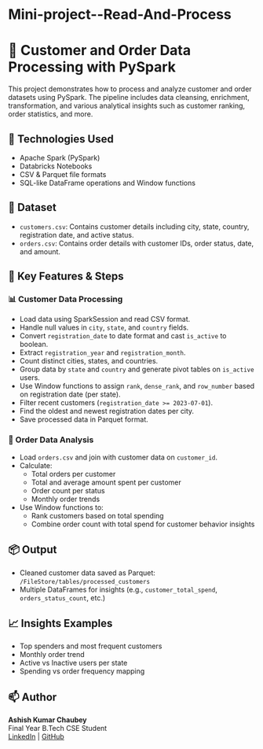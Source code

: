 # Mini-project--Read-And-Process
# 🧾 Customer and Order Data Processing with PySpark

This project demonstrates how to process and analyze customer and order datasets using PySpark. The pipeline includes data cleansing, enrichment, transformation, and various analytical insights such as customer ranking, order statistics, and more.

## 🚀 Technologies Used
- Apache Spark (PySpark)
- Databricks Notebooks
- CSV & Parquet file formats
- SQL-like DataFrame operations and Window functions

## 📁 Dataset
- `customers.csv`: Contains customer details including city, state, country, registration date, and active status.
- `orders.csv`: Contains order details with customer IDs, order status, date, and amount.

## 🔧 Key Features & Steps

### 📊 Customer Data Processing
- Load data using SparkSession and read CSV format.
- Handle null values in `city`, `state`, and `country` fields.
- Convert `registration_date` to date format and cast `is_active` to boolean.
- Extract `registration_year` and `registration_month`.
- Count distinct cities, states, and countries.
- Group data by `state` and `country` and generate pivot tables on `is_active` users.
- Use Window functions to assign `rank`, `dense_rank`, and `row_number` based on registration date (per state).
- Filter recent customers (`registration_date >= 2023-07-01`).
- Find the oldest and newest registration dates per city.
- Save processed data in Parquet format.

### 🔄 Order Data Analysis
- Load `orders.csv` and join with customer data on `customer_id`.
- Calculate:
  - Total orders per customer
  - Total and average amount spent per customer
  - Order count per status
  - Monthly order trends
- Use Window functions to:
  - Rank customers based on total spending
  - Combine order count with total spend for customer behavior insights

## 📦 Output
- Cleaned customer data saved as Parquet: `/FileStore/tables/processed_customers`
- Multiple DataFrames for insights (e.g., `customer_total_spend`, `orders_status_count`, etc.)

## 📈 Insights Examples
- Top spenders and most frequent customers
- Monthly order trend
- Active vs Inactive users per state
- Spending vs order frequency mapping

## 📫 Author
**Ashish Kumar Chaubey**  
Final Year B.Tech CSE Student  
[LinkedIn](#) | [GitHub](#)

